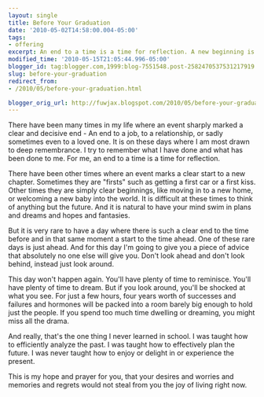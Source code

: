 ```yaml
---
layout: single
title: Before Your Graduation
date: '2010-05-02T14:58:00.004-05:00'
tags:
- offering
excerpt: An end to a time is a time for reflection. A new beginning is time for anticipation. Graduation is both.
modified_time: '2010-05-15T21:05:44.996-05:00'
blogger_id: tag:blogger.com,1999:blog-7551548.post-2582470537531217919
slug: before-your-graduation
redirect_from: 
- /2010/05/before-your-graduation.html

blogger_orig_url: http://fuwjax.blogspot.com/2010/05/before-your-graduation.html
---
```


There have been many times in my life where an event sharply marked a clear and decisive end - An end to a job, to a relationship, or sadly sometimes even to a loved one. It is on these days where I am most drawn to deep remembrance. I try to remember what I have done and what has been done to me. For me, an end to a time is a time for reflection.

There have been other times where an event marks a clear start to a new chapter. Sometimes they are "firsts" such as getting a first car or a first kiss. Other times they are simply clear beginnings, like moving in to a new home, or welcoming a new baby into the world. It is difficult at these times to think of anything but the future. And it is natural to have your mind swim in plans and dreams and hopes and fantasies.

But it is very rare to have a day where there is such a clear end to the time before and in that same moment a start to the time ahead. One of these rare days is just ahead. And for this day I'm going to give you a piece of advice that absolutely no one else will give you. Don't look ahead and don't look behind, instead just look around.

This day won't happen again. You'll have plenty of time to reminisce. You'll have plenty of time to dream. But if you look around, you'll be shocked at what you see. For just a few hours, four years worth of successes and failures and hormones will be packed into a room barely big enough to hold just the people. If you spend too much time dwelling or dreaming, you might miss all the drama.

And really, that's the one thing I never learned in school. I was taught how to efficiently analyze the past. I was taught how to effectively plan the future. I was never taught how to enjoy or delight in or experience the present.

This is my hope and prayer for you, that your desires and worries and memories and regrets would not steal from you the joy of living right now.